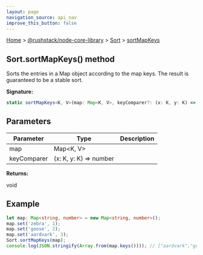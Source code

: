 ```yaml
---
layout: page
navigation_source: api_nav
improve_this_button: false
---
```



[Home](./index.md) &gt; [@rushstack/node-core-library](./node-core-library.md) &gt; [Sort](./node-core-library.sort.md) &gt; [sortMapKeys](./node-core-library.sort.sortmapkeys.md)

## Sort.sortMapKeys() method

Sorts the entries in a Map object according to the map keys. The result is guaranteed to be a stable sort.

<b>Signature:</b>

```typescript
static sortMapKeys<K, V>(map: Map<K, V>, keyComparer?: (x: K, y: K) => number): void;
```

## Parameters

|  Parameter | Type | Description |
|  --- | --- | --- |
|  map | Map&lt;K, V&gt; |  |
|  keyComparer | (x: K, y: K) =&gt; number |  |

<b>Returns:</b>

void

## Example


```ts
let map: Map<string, number> = new Map<string, number>();
map.set('zebra', 1);
map.set('goose', 2);
map.set('aardvark', 3);
Sort.sortMapKeys(map);
console.log(JSON.stringify(Array.from(map.keys()))); // ["aardvark","goose","zebra"]

```
